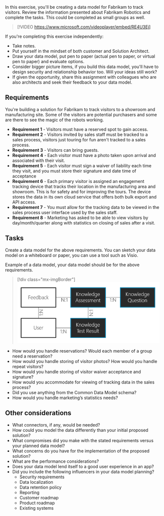 In this exercise, you'll be creating a data model for Fabrikam to track visitors. Review the information presented about Fabrikam Robotics and complete the tasks.  This could be completed as small groups as well.  

> [!VIDEO https://www.microsoft.com/videoplayer/embed/RE4U3Ej]

If you're completing this exercise independently: 

- Take notes. 
- Put yourself in the mindset of both customer and Solution Architect. 
- Draw your data model, put pen to paper (actual pen to paper, or virtual pen to paper) and evaluate options. 
- Consider bigger picture items, if you build this data model, you'll have to design security and relationship behavior too.  Will your ideas still work? 
- If given the opportunity, share this assignment with colleagues who are also architects and seek their feedback to your data model. 

## Requirements
You're building a solution for Fabrikam to track visitors to a showroom and manufacturing site.  Some of the visitors are potential purchasers and some are there to see the magic of the robots working.  

- **Requirement 1** - Visitors must have a reserved spot to gain access. 
- **Requirement 2** - Visitors invited by sales staff must be tracked to a sales process, visitors just touring for fun aren't tracked to a sales process.
- **Requirement 3** - Visitors can bring guests. 
- **Requirement 4** - Each visitor must have a photo taken upon arrival and associated with their visit.
- **Requirement 5** - Each visitor must sign a waiver of liability each time they visit, and you must store their signature and date time of acceptance
- **Requirement 6** - Each primary visitor is assigned an engagement tracking device that tracks their location in the manufacturing area and showroom. This is for safety and for improving the tours.  The device stores the data in its own cloud service that offers both bulk export and API access. 
- **Requirement 7** - You must allow for the tracking data to be viewed in the sales process user interface used by the sales staff. 
- **Requirement 8** - Marketing has asked to be able to view visitors by day/month/quarter along with statistics on closing of sales after a visit. 

## Tasks
Create a data model for the above requirements.  You can sketch your data model on a whiteboard or paper, you can use a tool such as Visio.  

Example of a data model, your data model should be for the above requirements. 

> [!div class="mx-imgBorder"]
> ![Image of an example data model and relationships.](../media/exercise-data-model.png)

- How would you handle reservations?  Would each member of a group need a reservation? 
- How would you handle storing of visitor photos?  How would you handle repeat visitors?
- How would you handle storing of visitor waiver acceptance and signature?
- How would you accommodate for viewing of tracking data in the sales process?
- Did you use anything from the Common Data Model schema? 
- How would you handle marketing’s statistics needs? 

## Other considerations
- What connectors, if any, would be needed? 
- How could you model the data differently than your initial proposed solution? 
- What compromises did you make with the stated requirements versus your planned data model?
- What concerns do you have for the implementation of the proposed solution? 
- What are the performance considerations? 
- Does your data model lend itself to a good user experience in an app?
- Did you include the following influencers in your data model planning? 
    - Security requirements 
    - Data localization 
    - Data retention policy 
    - Reporting
    - Customer roadmap 
    - Product roadmap 
    - Existing systems 
